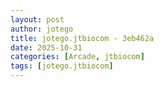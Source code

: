 ```yaml
---
layout: post
author: jotego
title: jotego.jtbiocom - 3eb462a
date: 2025-10-31
categories: [Arcade, jtbiocom]
tags: [jotego.jtbiocom]
---
```


